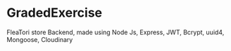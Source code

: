 # GradedExercise
FleaTori store Backend, made using Node Js, Express, JWT, Bcrypt, uuid4, Mongoose, Cloudinary
